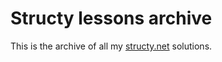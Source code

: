 # Structy lessons archive

This is the archive of all my [structy.net](https://structy.net) solutions.
